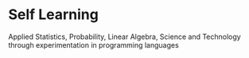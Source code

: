 # Self Learning
Applied Statistics, Probability, Linear Algebra, Science and Technology through experimentation in programming languages
